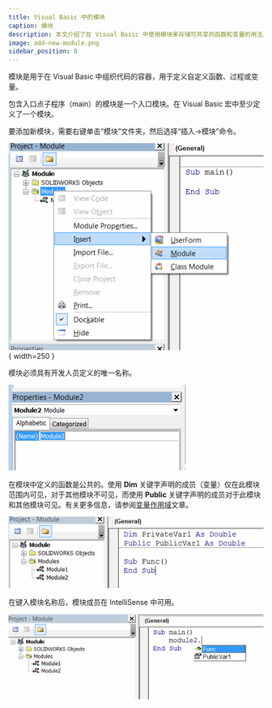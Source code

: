 ```yaml
---
title: Visual Basic 中的模块
caption: 模块
description: 本文介绍了在 Visual Basic 中使用模块来存储可共享的函数和变量的用法。
image: add-new-module.png
sidebar_position: 0
---
```

模块是用于在 Visual Basic 中组织代码的容器，用于定义自定义函数、过程或变量。

包含入口点子程序（main）的模块是一个入口模块。在 Visual Basic 宏中至少定义了一个模块。

要添加新模块，需要右键单击“模块”文件夹，然后选择“插入->模块”命令。

![将新模块添加到宏中](add-new-module.png){ width=250 }

模块必须具有开发人员定义的唯一名称。

![模块属性](module-properties.png)

在模块中定义的函数是公共的。使用 **Dim** 关键字声明的成员（变量）仅在此模块范围内可见，对于其他模块不可见，而使用 **Public** 关键字声明的成员对于此模块和其他模块可见。有关更多信息，请参阅[变量作用域](/docs/codestack/visual-basic/variables/scope)文章。

![模块成员](module-members.png)

在键入模块名称后，模块成员在 IntelliSense 中可用。

![在模块中定义的成员的 IntelliSense](module-members-intellisense.png)